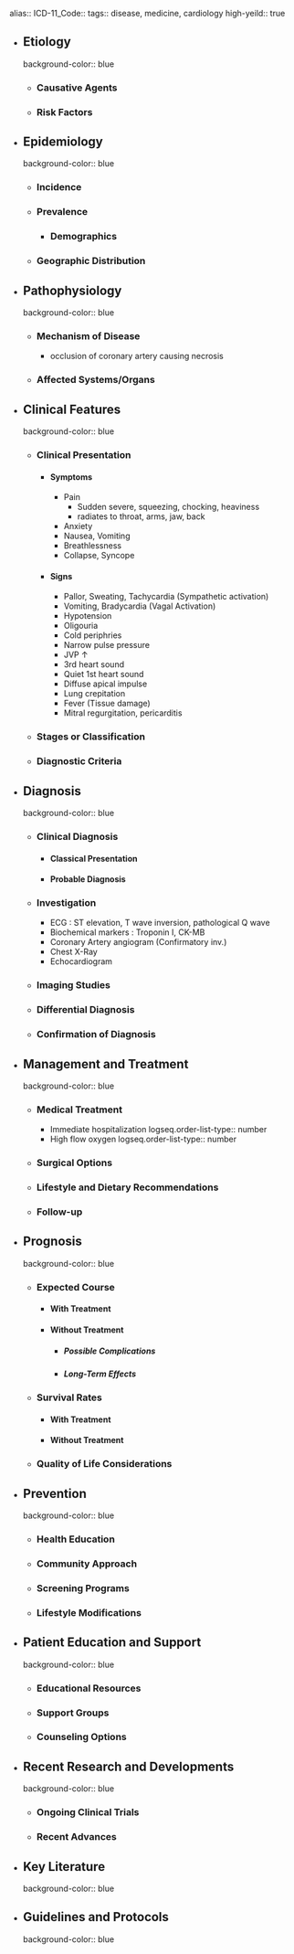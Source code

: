 alias::
ICD-11_Code::
tags:: disease, medicine, cardiology
high-yeild:: true

- ## Etiology
  background-color:: blue
	- ### Causative Agents
	- ### Risk Factors
- ## Epidemiology
  background-color:: blue
	- ### Incidence
	- ### Prevalence
		- ### Demographics
	- ### Geographic Distribution
- ## Pathophysiology
  background-color:: blue
	- ### Mechanism of Disease
		- occlusion of coronary artery causing necrosis
	- ### Affected Systems/Organs
- ## Clinical Features
  background-color:: blue
	- ### Clinical Presentation
		- #### Symptoms
			- Pain
				- Sudden severe, squeezing, chocking, heaviness
				- radiates to throat, arms, jaw, back
			- Anxiety
			- Nausea, Vomiting
			- Breathlessness
			- Collapse, Syncope
		- #### Signs
			- Pallor, Sweating, Tachycardia (Sympathetic activation)
			- Vomiting, Bradycardia (Vagal Activation)
			- Hypotension
			- Oligouria
			- Cold periphries
			- Narrow pulse pressure
			- JVP ↑
			- 3rd heart sound
			- Quiet 1st heart sound
			- Diffuse apical impulse
			- Lung crepitation
			- Fever (Tissue damage)
			- Mitral regurgitation, pericarditis
	- ### Stages or Classification
	- ### Diagnostic Criteria
- ## Diagnosis
  background-color:: blue
	- ### Clinical Diagnosis
		- #### Classical Presentation
		- #### Probable Diagnosis
	- ### Investigation
		- ECG : ST elevation, T wave inversion, pathological Q wave
		- Biochemical markers : Troponin I, CK-MB
		- Coronary Artery angiogram (Confirmatory inv.)
		- Chest X-Ray
		- Echocardiogram
	- ### Imaging Studies
	- ### Differential Diagnosis
	- ### Confirmation of Diagnosis
- ## Management and Treatment
  background-color:: blue
	- ### Medical Treatment
		- Immediate hospitalization
		  logseq.order-list-type:: number
		- High flow oxygen
		  logseq.order-list-type:: number
	- ### Surgical Options
	- ### Lifestyle and Dietary Recommendations
	- ### Follow-up
- ## Prognosis
  background-color:: blue
	- ### Expected Course
		- #### With Treatment
		- #### Without Treatment
			- ##### Possible Complications
			- ##### Long-Term Effects
	- ### Survival Rates
		- #### With Treatment
		- #### Without Treatment
	- ### Quality of Life Considerations
- ## Prevention
  background-color:: blue
	- ### Health Education
	- ### Community Approach
	- ### Screening Programs
	- ### Lifestyle Modifications
- ## Patient Education and Support
  background-color:: blue
	- ### Educational Resources
	- ### Support Groups
	- ### Counseling Options
- ## Recent Research and Developments
  background-color:: blue
	- ### Ongoing Clinical Trials
	- ### Recent Advances
- ## Key Literature
  background-color:: blue
- ## Guidelines and Protocols
  background-color:: blue